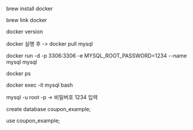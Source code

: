 brew install docker

brew link docker

docker version

docker 실행 후 -> docker pull mysql

docker run -d -p 3306:3306 -e MYSQL_ROOT_PASSWORD=1234 --name mysql mysql

docker ps

docker exec -it mysql bash

mysql -u root -p -> 비밀버호 1234 입력

create database coupon_example;

use coupon_example;
